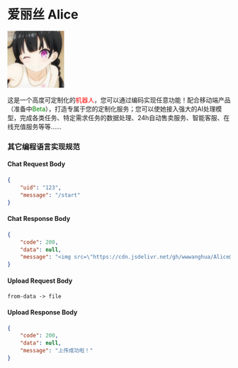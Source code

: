 # 爱丽丝 Alice

<img src="./image/alice.jpg" style="width: 128px">

这是一个高度可定制化的<span style="color: red;">机器人</span>，您可以通过编码实现任意功能！配合移动端产品（准备中<span style="color: green;">Beta</span>），打造专属于您的定制化服务；您可以使她接入强大的AI处理模型，完成各类任务、特定需求任务的数据处理、24h自动售卖服务、智能客服、在线充值服务等等……

### 其它编程语言实现规范
#### Chat Request Body
```json
{
    "uid": "123",
    "message": "/start"
}
```
#### Chat Response Body
```json
{
    "code": 200,
    "data": null,
    "message": "<img src=\"https://cdn.jsdelivr.net/gh/wwwanghua/Alice@main/image/alice.jpg\"><br/>我叫<span style=\"color: yellow;\">爱丽丝</span>。是您的私人助手，我会尽力帮助您完成各种任务。请问有什么我可以帮助您的吗？<a href=\"https://cdn.jsdelivr.net/gh/wwwanghua/Alice@main/image/alice.jpg/\"><br/><br/>进一步了解我们！</a>"
}
```
#### Upload Request Body
```text
from-data -> file
```
#### Upload Response Body
```json
{
    "code": 200,
    "data": null,
    "message": "上传成功啦！"
}
```